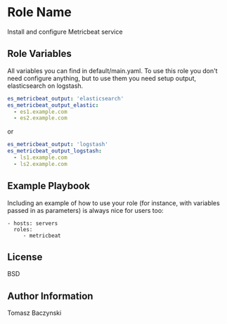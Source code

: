 Role Name
=========

Install and configure Metricbeat service


Role Variables
--------------

All variables you can find in default/main.yaml. To use this role you don't need configure anything, but to use them you need setup output, elasticsearch on logstash.
```yaml
es_metricbeat_output: 'elasticsearch'
es_metricbeat_output_elastic:
  - es1.example.com
  - es2.example.com
```
or
```yaml
es_metricbeat_output: 'logstash'
es_metricbeat_output_logstash:
  - ls1.example.com
  - ls2.example.com
```

Example Playbook
----------------

Including an example of how to use your role (for instance, with variables passed in as parameters) is always nice for users too:

    - hosts: servers
      roles:
         - metricbeat

License
-------

BSD

Author Information
------------------

Tomasz Baczynski
